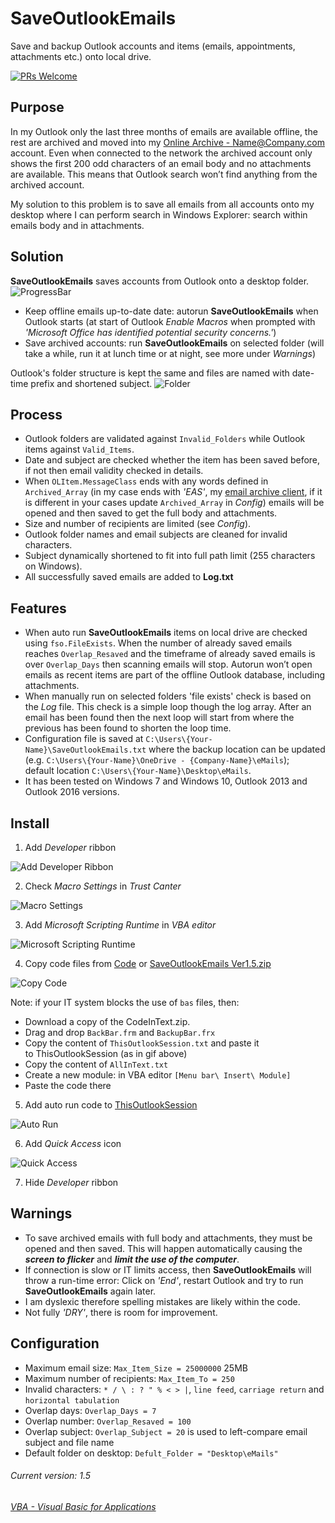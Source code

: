 # SaveOutlookEmails
Save and backup Outlook accounts and items (emails, appointments, attachments etc.) onto local drive.

[![PRs Welcome](https://img.shields.io/badge/PRs-welcome-brightgreen.svg?style=flat-square)](http://makeapullrequest.com)

## Purpose
In my Outlook only the last three months of emails are available offline, the rest are archived and moved into my [Online Archive - Name@Company.com](https://support.microsoft.com/en-gb/help/291626/how-to-manage-multiple-exchange-mailbox-accounts-in-outlook) account. Even when connected to the network the archived account only shows the first 200 odd characters of an email body and no attachments are available. This means that Outlook search won’t find anything from the archived account.

My solution to this problem is to save all emails from all accounts onto my desktop where I can perform search in Windows Explorer: search within emails body and in attachments.

## Solution
__SaveOutlookEmails__ saves accounts from Outlook onto a desktop folder.
![ProgressBar](https://github.com/licyp/SaveOutlookEmails/blob/master/Gif/ProgressBar.jpg)
- Keep offline emails up-to-date date: autorun __SaveOutlookEmails__ when Outlook starts (at start of Outlook _Enable Macros_ when prompted with _'Microsoft Office has identified potential security concerns.'_)
- Save archived accounts: run __SaveOutlookEmails__ on selected folder (will take a while, run it at lunch time or at night, see more under _Warnings_)

Outlook's folder structure is kept the same and files are named with date-time prefix and shortened subject.
![Folder](https://github.com/licyp/SaveOutlookEmails/blob/master/Gif/Folder.jpg)

## Process
- Outlook folders are validated against `Invalid_Folders` while Outlook items against `Valid_Items`.
- Date and subject are checked whether the item has been saved before, if not then email validity checked in details.
- When `OLItem.MessageClass` ends with any words defined in `Archived_Array` (in my case ends with _'EAS'_, my [email archive client](https://en.wikipedia.org/wiki/Enterprise_Archive_Solution_(EAS)), if it is different in your cases update `Archived_Array` in _Config_) emails will be opened and then saved to get the full body and attachments.
- Size and number of recipients are limited (see _Config_).
- Outlook folder names and email subjects are cleaned for invalid characters.
- Subject dynamically shortened to fit into full path limit (255 characters on Windows).
- All successfully saved emails are added to __Log.txt__

## Features
- When auto run __SaveOutlookEmails__ items on local drive are checked using `fso.FileExists`. When the number of already saved emails reaches `Overlap_Resaved` and the timeframe of already saved emails is over `Overlap_Days` then scanning emails will stop. Autorun won’t open emails as recent items are part of the offline Outlook database, including attachments.
- When manually run on selected folders 'file exists' check is based on the _Log_ file. This check is a simple loop though the log array. After an email has been found then the next loop will start from where the previous has been found to shorten the loop time.
- Configuration file is saved at `C:\Users\{Your-Name}\SaveOutlookEmails.txt` where the backup location can be updated (e.g. `C:\Users\{Your-Name}\OneDrive - {Company-Name}\eMails`); default location `C:\Users\{Your-Name}\Desktop\eMails`.
- It has been tested on Windows 7 and Windows 10, Outlook 2013 and Outlook 2016 versions.

## Install
1. Add _Developer_ ribbon

![Add Developer Ribbon](https://github.com/licyp/SaveOutlookEmails/blob/master/Gif/1%20Add%20Developer%20ribbon.gif)

2. Check _Macro Settings_ in _Trust Canter_

![Macro Settings](https://github.com/licyp/SaveOutlookEmails/blob/master/Gif/2%20Check%20Macro%20Setting.gif)

3. Add _Microsoft Scripting Runtime_ in _VBA editor_

![Microsoft Scripting Runtime](https://github.com/licyp/SaveOutlookEmails/blob/master/Gif/3%20Add%20Microsoft%20Scripting%20Runtime.gif)

4. Copy code files from [Code](https://github.com/licyp/SaveOutlookEmails/tree/master/Code) or [SaveOutlookEmails Ver1.5.zip](https://github.com/licyp/SaveOutlookEmails/blob/master/SaveOutlookEmails%20Ver1.5.zip)

![Copy Code](https://github.com/licyp/SaveOutlookEmails/blob/master/Gif/4%20Copy%20code%20files%20from%20Code.gif)

Note: if your IT system blocks the use of `bas` files, then:
* Download a copy of the CodeInText.zip.
* Drag and drop `BackBar.frm` and `BackupBar.frx`
* Copy the content of `ThisOutlookSession.txt` and paste it to ThisOutlookSession (as in gif above) 
* Copy the content of `AllInText.txt`
* Create a new module: in VBA editor `[Menu bar\ Insert\ Module]`
* Paste the code there

5. Add auto run code to [ThisOutlookSession](https://github.com/licyp/SaveOutlookEmails/blob/master/Code/ThisOutlookSession.txt)

![Auto Run](https://github.com/licyp/SaveOutlookEmails/blob/master/Gif/5%20Add%20auto%20run%20code.gif)

6. Add _Quick Access_ icon

![Quick Access](https://github.com/licyp/SaveOutlookEmails/blob/master/Gif/6%20Add%20Quick%20Access%20icon.gif)

7. Hide _Developer_ ribbon

## Warnings
- To save archived emails with full body and attachments, they must be opened and then saved. This will happen automatically causing the ___screen to flicker___ and ___limit the use of the computer___.
- If connection is slow or IT limits access, then __SaveOutlookEmails__ will throw a run-time error:
Click on _'End'_, restart Outlook and try to run __SaveOutlookEmails__ again later.
- I am dyslexic therefore spelling mistakes are likely within the code.
- Not fully _'DRY'_, there is room for improvement.

## Configuration
- Maximum email size: `Max_Item_Size = 25000000` 25MB
- Maximum number of recipients: `Max_Item_To = 250`
- Invalid characters: `* / \ : ? " % < > |`, `line feed`, `carriage return` and `horizontal tabulation`
- Overlap days: `Overlap_Days = 7`
- Overlap number: `Overlap_Resaved = 100`
- Overlap subject: `Overlap_Subject = 20` is used to left-compare email subject and file name
- Default folder on desktop: `Defult_Folder = "Desktop\eMails"`

###### Current version: 1.5
###### [VBA - Visual Basic for Applications](https://docs.microsoft.com/en-us/office/vba/api/overview/outlook)
